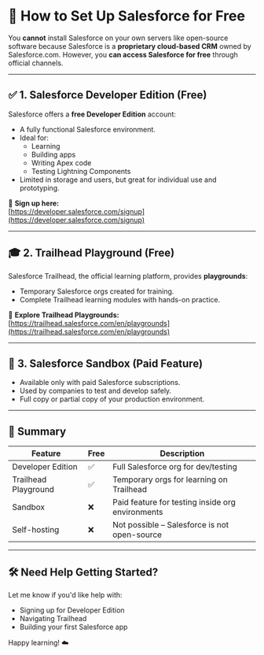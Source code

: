 # 🚀 How to Set Up Salesforce for Free

You **cannot** install Salesforce on your own servers like open-source software because Salesforce is a **proprietary cloud-based CRM** owned by Salesforce.com. However, you **can access Salesforce for free** through official channels.

---

## ✅ 1. Salesforce Developer Edition (Free)

Salesforce offers a **free Developer Edition** account:

- A fully functional Salesforce environment.
- Ideal for:
  - Learning
  - Building apps
  - Writing Apex code
  - Testing Lightning Components
- Limited in storage and users, but great for individual use and prototyping.

🔗 **Sign up here:**  
[https://developer.salesforce.com/signup](https://developer.salesforce.com/signup)

---

## 🎓 2. Trailhead Playground (Free)

Salesforce Trailhead, the official learning platform, provides **playgrounds**:

- Temporary Salesforce orgs created for training.
- Complete Trailhead learning modules with hands-on practice.

🔗 **Explore Trailhead Playgrounds:**  
[https://trailhead.salesforce.com/en/playgrounds](https://trailhead.salesforce.com/en/playgrounds)

---

## 🧪 3. Salesforce Sandbox (Paid Feature)

- Available only with paid Salesforce subscriptions.
- Used by companies to test and develop safely.
- Full copy or partial copy of your production environment.

---

## 🔐 Summary

| Feature              | Free | Description                                       |
|----------------------|------|---------------------------------------------------|
| Developer Edition    | ✅   | Full Salesforce org for dev/testing               |
| Trailhead Playground | ✅   | Temporary orgs for learning on Trailhead          |
| Sandbox              | ❌   | Paid feature for testing inside org environments  |
| Self-hosting         | ❌   | Not possible – Salesforce is not open-source      |

---

## 🛠 Need Help Getting Started?

Let me know if you'd like help with:
- Signing up for Developer Edition
- Navigating Trailhead
- Building your first Salesforce app

Happy learning! ☁️
